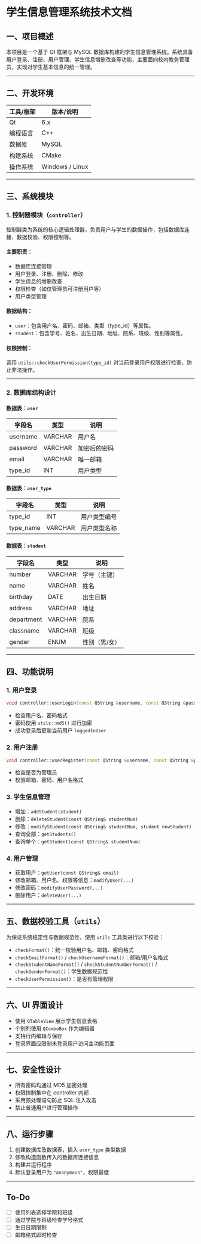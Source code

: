 # 学生信息管理系统技术文档

## 一、项目概述

本项目是一个基于 Qt 框架与 MySQL 数据库构建的学生信息管理系统。系统具备用户登录、注册、用户管理、学生信息增删改查等功能，主要面向校内教务管理员，实现对学生基本信息的统一管理。

---

## 二、开发环境

| 工具/框架 | 版本/说明                 |
| ----- | --------------------- |
| Qt    | 6.x       |
| 编程语言  | C++                   |
| 数据库   | MySQL                 |
| 构建系统  | CMake         |
| 操作系统  | Windows / Linux |

---

## 三、系统模块

### 1. 控制器模块（`controller`）

控制器类为系统的核心逻辑处理器，负责用户与学生的数据操作，包括数据库连接、数据校验、权限控制等。

#### 主要职责：

* 数据库连接管理
* 用户登录、注册、删除、修改
* 学生信息的增删改查
* 权限检查（如仅管理员可注册用户等）
* 用户类型管理

#### 数据结构：

* `user`：包含用户名、密码、邮箱、类型（type\_id）等属性。
* `student`：包含学号、姓名、出生日期、地址、院系、班级、性别等属性。

#### 权限控制：

调用 `utils::checkUserPermission(type_id)` 对当前登录用户权限进行检查，防止非法操作。

---

### 2. 数据库结构设计

#### 数据表：`user`

| 字段名      | 类型      | 说明     |
| -------- | ------- | ------ |
| username | VARCHAR | 用户名    |
| password | VARCHAR | 加密后的密码 |
| email    | VARCHAR | 唯一邮箱   |
| type\_id | INT     | 用户类型   |

#### 数据表：`user_type`

| 字段名        | 类型      | 说明     |
| ---------- | ------- | ------ |
| type\_id   | INT     | 用户类型编号 |
| type\_name | VARCHAR | 用户类型名称 |

#### 数据表：`student`

| 字段名        | 类型      | 说明      |
| ---------- | ------- | ------- |
| number     | VARCHAR | 学号（主键）  |
| name       | VARCHAR | 姓名      |
| birthday   | DATE    | 出生日期    |
| address    | VARCHAR | 地址      |
| department | VARCHAR | 院系      |
| classname  | VARCHAR | 班级      |
| gender     | ENUM    | 性别（男/女） |

---

## 四、功能说明

### 1. 用户登录

```cpp
void controller::userLogin(const QString &username, const QString &password);
```

* 检查用户名、密码格式
* 密码使用 `utils::md5()` 进行加密
* 成功登录后更新当前用户 `loggedInUser`

### 2. 用户注册

```cpp
void controller::userRegister(const QString &username, const QString &password, const QString &email, int type_id) const;
```

* 检查是否为管理员
* 校验邮箱、密码、用户名格式

### 3. 学生信息管理

* 增加：`addStudent(student)`
* 删除：`deleteStudent(const QString& studentNum)`
* 修改：`modifyStudent(const QString& studentNum, student newStudent)`
* 查询全部：`getStudents()`
* 查询单个：`getStudent(const QString& studentNum)`

### 4. 用户管理

* 获取用户：`getUser(const QString& email)`
* 修改邮箱、用户名、权限等信息：`modifyUser(...)`
* 修改密码：`modifyUserPassword(...)`
* 删除用户：`deleteUser(...)`

---

## 五、数据校验工具（`utils`）

为保证系统稳定性与数据规范性，使用 `utils` 工具类进行以下校验：

* `checkFormat()`：统一校验用户名、邮箱、密码格式
* `checkEmailFormat()` / `checkUsernameFormat()`：邮箱/用户名格式
* `checkStudentNameFormat()` / `checkStudentNumberFormat()` / `checkGenderFormat()`：学生数据规范性
* `checkUserPermission()`：是否有管理权限

---

## 六、UI 界面设计

* 使用 `QTableView` 展示学生信息表格
* 个别列使用 `QComboBox` 作为编辑器
* 支持行内编辑与保存
* 登录界面应限制未登录用户访问主功能页面

---

## 七、安全性设计

* 所有密码均通过 MD5 加密处理
* 权限控制集中在 controller 内部
* 采用预处理语句防止 SQL 注入攻击
* 禁止普通用户进行管理操作

---

## 八、运行步骤

1. 创建数据库及数据表，插入 `user_type` 类型数据
2. 修改构造函数传入的数据库连接信息
3. 构建并运行程序
4. 默认登录用户为 `"anonymous"`，权限最低

---

## To-Do
- [ ] 使用列表选择学院和班级
- [ ] 通过学院与班级检查学号格式
- [ ] 生日日期限制
- [ ] 邮箱格式即时检查